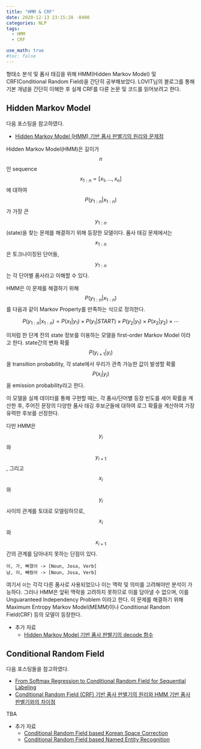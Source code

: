 ```yaml
---
title: "HMM & CRF"
date: 2020-12-13 23:15:28 -0400
categories: NLP
tags:
  - HMM
  - CRF

use_math: true
#toc: false
---
```



형태소 분석 및 품사 태깅을 위해 HMM(Hidden Markov Model) 및 CRF(Conditional Random Field)을 간단히 공부해보았다. LOVIT님의 블로그를 통해 기본 개념을 간단히 이해한 후 실제 CRF를 다룬 논문 및 코드를 읽어보려고 한다.

## Hidden Markov Model

다음 포스팅을 참고하였다.

* [Hidden Markov Model (HMM) 기반 품사 판별기의 원리와 문제점](https://lovit.github.io/nlp/2018/09/11/hmm_based_tagger/)

Hidden Markov Model(HMM)은 길이가 $$n$$인 sequence $$x_{1:n} = [x_1, \ldots, x_n]$$에 대하여 $$P(y_{1:n}|x_{1:n})$$가 가장 큰 $$y_{1:n}$$(state)을 찾는 문제를 해결하기 위해 등장한 모델이다. 품사 태깅 문제에서는 $$x_{1:n}$$은 토크나이징된 단어들, $$y_{1:n}$$는 각 단어별 품사라고 이해할 수 있다.

HMM은 이 문제를 해결하기 위해 $$P(y_{1:n}|x_{1:n})$$를 다음과 같이 Markov Property를 만족하는 식으로 정의한다.

$$
P(y_{1:n}|x_{1:n}) = P(x_1|y_1) \times P(y_1|START) \times P(y_2|y_1) \times P(x_2|y_2) \times \cdots
$$

이처럼 한 단계 전의 state 정보를 이용하는 모델을 first-order Markov Model 이라고 한다. state간의 변화 확률 $$P(y_{i+1}|y_i)$$을 transition probability, 각 state에서 우리가 관측 가능한 값이 발생할 확률 $$P(x_i|y_i)$$을 emission probability라고 한다. 

이 모델을 실제 데이터를 통해 구현할 때는, 각 품사/단어별 등장 빈도를 세어 확률을 계산한 후, 주어진 문장의 다양한 품사 태깅 후보군들에 대하여 로그 확률을 계산하여 가장 유력한 후보를 선정한다.

다만 HMM은 $$y_i$$와 $$y_{i+1}$$, 그리고 $$x_i$$와 $$y_i$$ 사이의 관계를 토대로 모델링하므로, $$x_i$$와 $$x_{i+1}$$ 간의 관계를 담아내지 못하는 단점이 있다. 

```
이, 가, 빠졌어 -> [Noun, Josa, Verb]
남, 이, 빼줬어 -> [Noun, Josa, Verb]
```

여기서 `이`는 각각 다른 품사로 사용되었으나 이는 맥락 및 의미를 고려해야만 분석이 가능하다. 그러나 HMM은 앞뒤 맥락을 고려하지 못하므로 이를 담아낼 수 없으며, 이를 Unguaranteed Independency Problem 이라고 한다. 이 문제를 해결하기 위해 Maximum Entropy Markov Model(MEMM)이나 Conditional Random Field(CRF) 등의 모델이 등장한다.

* 추가 자료
    * [Hidden Markov Model 기반 품사 판별기의 decode 함수](https://lovit.github.io/nlp/2018/10/23/hmm_based_tagger_tag/)

## Conditional Random Field

다음 포스팅들을 참고하였다.

* [From Softmax Regression to Conditional Random Field for Sequential Labeling](https://lovit.github.io/nlp/machine%20learning/2018/04/24/crf/)
* [Conditional Random Field (CRF) 기반 품사 판별기의 원리와 HMM 기반 품사 판별기와의 차이점](https://lovit.github.io/nlp/2018/09/13/crf_based_tagger/)

TBA

* 추가 자료
    * [Conditional Random Field based Korean Space Correction](https://lovit.github.io/nlp/machine%20learning/2018/04/24/crf_korean_spacing/)
    * [Conditional Random Field based Named Entity Recognition](https://lovit.github.io/nlp/2018/06/22/crf_based_ner/)